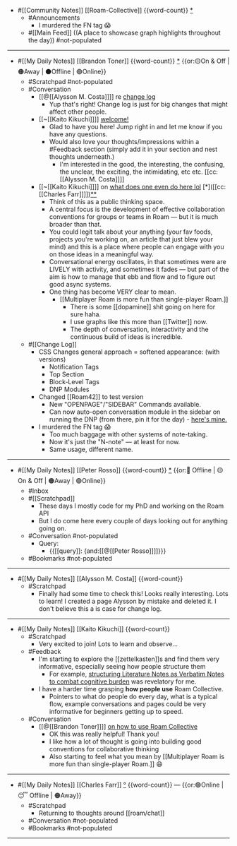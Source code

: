 - #[[Community Notes]] [[Roam-Collective]] {{word-count}} [*]([[rc]])
    - #Announcements
        - I murdered the FN tag 😱
    - #[[Main Feed]] ((A place to showcase graph highlights throughout the day)) #not-populated 
- ---
- #[[My Daily Notes]] [[Brandon Toner]] {{word-count}} [*]([[bnt]]) {{or:🟡On & Off | 🟠Away | ⚫️Offline | 🟢Online}}
    - #Scratchpad #not-populated
    - #Conversation 
        - [[@[[Alysson M. Costa]]]] re [change log](((BLrKswZok)))
            - Yup that's right! Change log is just for big changes that might affect other people.
        - [[~[[Kaito Kikuchi]]]] [welcome!](((HJB-DxxGd)))
            - Glad to have you here! Jump right in and let me know if you have any questions. 
            - Would also love your thoughts/impressions within a #Feedback section (simply add it in your section and nest thoughts underneath.)
                - I'm interested in the good, the interesting, the confusing, the unclear, the exciting, the intimidating, etc etc. [[cc:[[Alysson M. Costa]]]]
        - [[~[[Kaito Kikuchi]]]] on [what does one even do here lol](((RKEbGdx60))) [*]([[cc:[[Charles Farr]]]])[*]([[Bookmarks]])[*]([[Feedback]])
            - Think of this as a public thinking space. 
            - A central focus is the development of effective collaboration conventions for groups or teams in Roam — but it is much broader than that. 
            - You could legit talk about your anything (your fav foods, projects you're working on, an article that just blew your mind) and this is a place where people can engage with you on those ideas in a meaningful way.
            - Conversational energy oscillates, in that sometimes were are LIVELY with activity, and sometimes it fades — but part of the aim is how to manage that ebb and flow and to figure out good async systems.
            - One thing has become VERY clear to mean. 
                - [[Multiplayer Roam is more fun than single-player Roam.]]
                    - There is some [[dopamine]] shit going on here for sure haha. 
                    - I use graphs like this more than [[Twitter]] now.
                    - The depth of conversation, interactivity and the continuous build of ideas is incredible.
    - #[[Change Log]] 
        - CSS Changes general approach = softened appearance: (with versions)
            - Notification Tags
            - Top Section
            - Block-Level Tags
            - DNP Modules
        - Changed [[Roam42]] to test version
            - New "OPENPAGE"/"SIDEBAR" Commands available.
            - Can now auto-open conversation module in the sidebar on running the DNP (from there, pin it for the day) - [here's mine.](((tz8gJ1NJv)))
        - I murdered the FN tag 😱
            - Too much baggage with other systems of note-taking.
            - Now it's just the "N-note" — at least for now. 
            - Same usage, different name.
- ---
- #[[My Daily Notes]] [[Peter Rosso]] {{word-count}} [*]([[ptr]])   {{or:🚫 Offline | 🟡 On & Off | 🟠Away | 🟢Online}}
    - #Inbox
    - #[[Scratchpad]] 
        - These days I mostly code for my PhD and working on the Roam API
        - But I do come here every couple of days looking out for anything going on.
    - #Conversation #not-populated
        - Query:
            - {{[[query]]: {and:[[@[[Peter Rosso]]]]}}}
    - #Bookmarks #not-populated
- ---
- #[[My Daily Notes]] [[Alysson M. Costa]] {{word-count}}
    - #Scratchpad 
        - Finally had some time to check this! Looks really interesting. Lots to learn! I created a page Alysson by mistake and deleted it. I don't believe this a is case for change log.
- ---
- #[[My Daily Notes]] [[Kaito Kikuchi]] {{word-count}}
    - #Scratchpad
        - Very excited to join! Lots to learn and observe...
    - #Feedback
        - I'm starting to explore the [[zettelkasten]]s and find them very informative, especially seeing how people structure them
            - For example, [structuring Literature Notes as Verbatim Notes to combat cognitive burden](((kvrzNKc5u))) was revelatory for me.
        - I have a harder time grasping __how people use__ Roam Collective. 
            - Pointers to what do people do every day, what is a typical flow, example conversations and pages could be very informative for beginners getting up to speed.
    - #Conversation
        - [[@[[Brandon Toner]]]] [on how to use Roam Collective](((Z2HuShhsE)))
            - OK this was really helpful! Thank you!
            - I like how a lot of thought is going into building good conventions for collaborative thinking
            - Also starting to feel what you mean by [[Multiplayer Roam is more fun than single-player Roam.]] 😄
- ---
- #[[My Daily Notes]] [[Charles Farr]] [°]([[csf]]) {{word-count}} — {{or:🟢Online | 😴 Offline | 🟠Away}}
    - #Scratchpad 
        - Returning to thoughts around [[roam/chat]]
    - #Conversation #not-populated
    - #Bookmarks #not-populated
- ---
